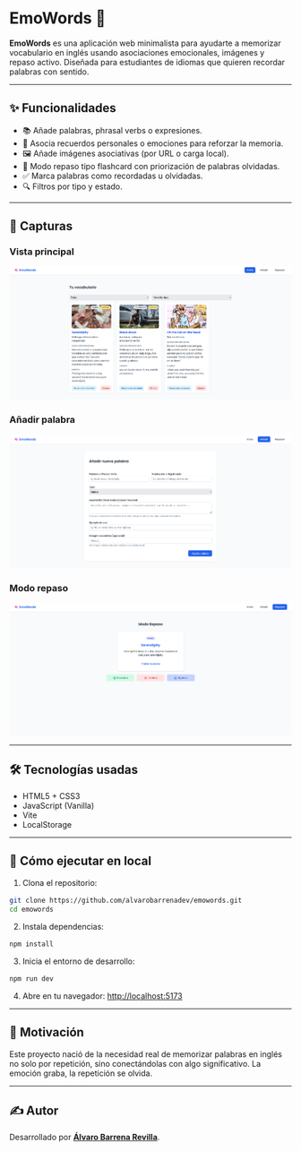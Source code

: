 # EmoWords 🧠

**EmoWords** es una aplicación web minimalista para ayudarte a memorizar vocabulario en inglés usando asociaciones emocionales, imágenes y repaso activo. Diseñada para estudiantes de idiomas que quieren recordar palabras con sentido.

---

## ✨ Funcionalidades

- 📚 Añade palabras, phrasal verbs o expresiones.
- 💭 Asocia recuerdos personales o emociones para reforzar la memoria.
- 🖼️ Añade imágenes asociativas (por URL o carga local).
- 🔁 Modo repaso tipo flashcard con priorización de palabras olvidadas.
- ✅ Marca palabras como recordadas u olvidadas.
- 🔍 Filtros por tipo y estado.

---

## 📸 Capturas

### Vista principal
![home](./public/screenshots/home.png)

### Añadir palabra
![add](./public/screenshots/add.png)

### Modo repaso
![review](./public/screenshots/review.png)

---

## 🛠️ Tecnologías usadas

- HTML5 + CSS3
- JavaScript (Vanilla)
- Vite
- LocalStorage

---

## 🚀 Cómo ejecutar en local

1. Clona el repositorio:

```bash
git clone https://github.com/alvarobarrenadev/emowords.git
cd emowords
```

2. Instala dependencias:

```bash
npm install
```

3. Inicia el entorno de desarrollo:

```bash
npm run dev
```

4. Abre en tu navegador: [http://localhost:5173](http://localhost:5173)

---

## 🧠 Motivación

Este proyecto nació de la necesidad real de memorizar palabras en inglés no solo por repetición, sino conectándolas con algo significativo. La emoción graba, la repetición se olvida.

---

## ✍️ Autor

Desarrollado por **[Álvaro Barrena Revilla](https://github.com/alvarobarrenadev)**.